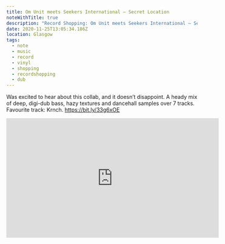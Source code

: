 ```yaml
---
title: Om Unit meets Seekers International – Secret Location
noteWithTitle: true
description: "Record Shopping: Om Unit meets Seekers International – Secret Location"
date: 2020-11-25T13:05:34.186Z
location: Glasgow
tags:
  - note
  - music
  - record
  - vinyl
  - shopping
  - recordshopping
  - dub
---
```

Was excited to hear about this collab, and it doesn’t disappoint. A heady mix of deep, digi-dub bass, hazy textures and dancehall samples over 7 tracks. Favourite track: Krnch. <https://bit.ly/33g6xOE> <div class="aspect-ratio-wide"><iframe title="Om Unit meets Seekers International – Krnch" width="560" height="315" src="https://www.youtube-nocookie.com/embed/3Ys-dGm5Bu4" frameborder="0" allow="accelerometer; autoplay; clipboard-write; encrypted-media; gyroscope; picture-in-picture" allowfullscreen></iframe></div>
